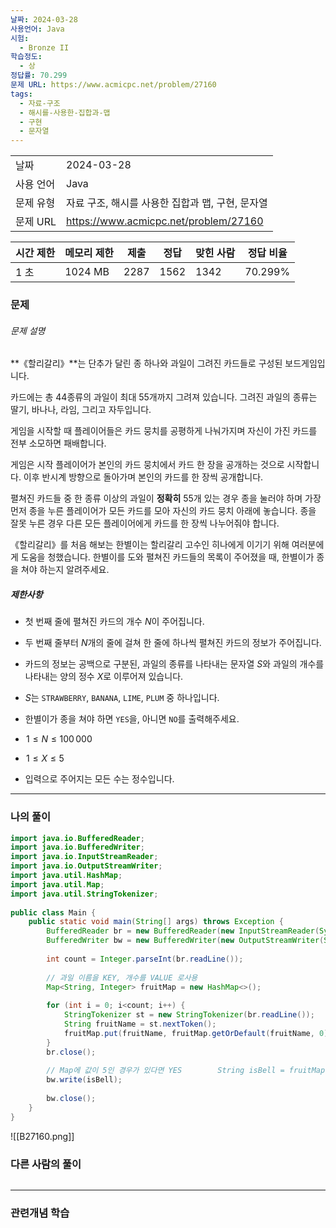 ```yaml
---
날짜: 2024-03-28
사용언어: Java
시험:
  - Bronze II
학습정도:
  - 상
정답률: 70.299
문제 URL: https://www.acmicpc.net/problem/27160
tags:
  - 자료-구조
  - 해시를-사용한-집합과-맵
  - 구현
  - 문자열
---
```


|        |                                       |
| ------ | ------------------------------------- |
| 날짜     | 2024-03-28                            |
| 사용 언어  | Java                                  |
| 문제 유형  | 자료 구조, 해시를 사용한 집합과 맵, 구현, 문자열         |
| 문제 URL | https://www.acmicpc.net/problem/27160 |

|시간 제한|메모리 제한|제출|정답|맞힌 사람|정답 비율|
|---|---|---|---|---|---|
|1 초|1024 MB|2287|1562|1342|70.299%|

### 문제

###### 문제 설명
**《할리갈리》**는 단추가 달린 종 하나와 과일이 그려진 카드들로 구성된 보드게임입니다.

카드에는 총 4$4$종류의 과일이 최대 5$5$개까지 그려져 있습니다. 그려진 과일의 종류는 딸기, 바나나, 라임, 그리고 자두입니다.

게임을 시작할 때 플레이어들은 카드 뭉치를 공평하게 나눠가지며 자신이 가진 카드를 전부 소모하면 패배합니다.

게임은 시작 플레이어가 본인의 카드 뭉치에서 카드 한 장을 공개하는 것으로 시작합니다. 이후 반시계 방향으로 돌아가며 본인의 카드를 한 장씩 공개합니다.

펼쳐진 카드들 중 한 종류 이상의 과일이 **정확히** 5$5$개 있는 경우 종을 눌러야 하며 가장 먼저 종을 누른 플레이어가 모든 카드를 모아 자신의 카드 뭉치 아래에 놓습니다. 종을 잘못 누른 경우 다른 모든 플레이어에게 카드를 한 장씩 나누어줘야 합니다.

《할리갈리》를 처음 해보는 한별이는 할리갈리 고수인 히나에게 이기기 위해 여러분에게 도움을 청했습니다. 한별이를 도와 펼쳐진 카드들의 목록이 주어졌을 때, 한별이가 종을 쳐야 하는지 알려주세요.

##### 제한사항
- 첫 번째 줄에 펼쳐진 카드의 개수 $N$이 주어집니다.
- 두 번째 줄부터 $N$개의 줄에 걸쳐 한 줄에 하나씩 펼쳐진 카드의 정보가 주어집니다.
- 카드의 정보는 공백으로 구분된, 과일의 종류를 나타내는 문자열 $S$와 과일의 개수를 나타내는 양의 정수 $X$로 이루어져 있습니다.
- $S$는 `STRAWBERRY`, `BANANA`, `LIME`, `PLUM` 중 하나입니다.

- 한별이가 종을 쳐야 하면 `YES`을, 아니면 `NO`를 출력해주세요.

-  $1 \le N \le 100\,000$ 
-  $1 \le X \le 5$ 
- 입력으로 주어지는 모든 수는 정수입니다.

---

### 나의 풀이

```java
import java.io.BufferedReader;  
import java.io.BufferedWriter;  
import java.io.InputStreamReader;  
import java.io.OutputStreamWriter;  
import java.util.HashMap;  
import java.util.Map;  
import java.util.StringTokenizer;  
  
public class Main {  
    public static void main(String[] args) throws Exception {  
        BufferedReader br = new BufferedReader(new InputStreamReader(System.in));  
        BufferedWriter bw = new BufferedWriter(new OutputStreamWriter(System.out));  
  
        int count = Integer.parseInt(br.readLine());  
  
        // 과일 이름을 KEY, 개수를 VALUE 로사용  
        Map<String, Integer> fruitMap = new HashMap<>();  
  
        for (int i = 0; i<count; i++) {  
            StringTokenizer st = new StringTokenizer(br.readLine());  
            String fruitName = st.nextToken();  
            fruitMap.put(fruitName, fruitMap.getOrDefault(fruitName, 0) + Integer.parseInt(st.nextToken()));  
        }  
        br.close();  
  
        // Map에 값이 5인 경우가 있다면 YES        String isBell = fruitMap.containsValue(5) ? "YES" : "NO";  
        bw.write(isBell);  
  
        bw.close();  
    }  
}
```

![[B27160.png]]
### 다른 사람의 풀이

```java

```

---
### 관련개념 학습
